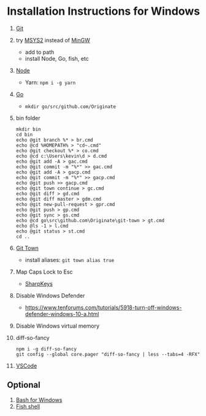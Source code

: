 # Installation Instructions for Windows

1. [Git](https://git-scm.com/download/win)
1. try [MSYS2](http://www.msys2.org) instead of [MinGW](https://sourceforge.net/projects/mingw/files)
    - add to path
    - install Node, Go, fish, etc
1. [Node](https://nodejs.org/en)
    - Yarn: `npm i -g yarn`
1. [Go](https://golang.org/dl)
    - `mkdir go/src/github.com/Originate`
1. bin folder
    ```
    mkdir bin
    cd bin
    echo @git branch %* > br.cmd
    echo @cd %HOMEPATH% > "cd~.cmd"
    echo @git checkout %* > co.cmd
    echo @cd c:\Users\kevin\d > d.cmd
    echo @git add -A > gac.cmd
    echo @git commit -m "%*" >> gac.cmd
    echo @git add -A > gacp.cmd
    echo @git commit -m "%*" >> gacp.cmd
    echo @git push >> gacp.cmd
    echo @git town continue > gc.cmd
    echo @git diff > gd.cmd
    echo @git diff master > gdm.cmd
    echo @git new-pull-request > gpr.cmd
    echo @git push > gp.cmd
    echo @git sync > gs.cmd
    echo @cd go\src\github.com\Originate\git-town > gt.cmd
    echo @ls -1 > l.cmd
    echo @git status > st.cmd
    cd ..
    ```
      
1. [Git Town](https://github.com/Originate/git-town/releases)
    - install aliases: `git town alias true`
1. Map Caps Lock to Esc
    - [SharpKeys](https://github.com/randyrants/sharpkeys)
1. Disable Windows Defender
    - https://www.tenforums.com/tutorials/5918-turn-off-windows-defender-windows-10-a.html
1. Disable Windows virtual memory
1. diff-so-fancy

    ```
    npm i -g diff-so-fancy
    git config --global core.pager "diff-so-fancy | less --tabs=4 -RFX"
    ```
1. [VSCode](vscode/README.md)

## Optional

1. [Bash for Windows](https://docs.microsoft.com/en-us/windows/wsl/install-win10)
1. [Fish shell](https://www.kennethreitz.org/essays/fish-as-default-shell-on-windows-10)
